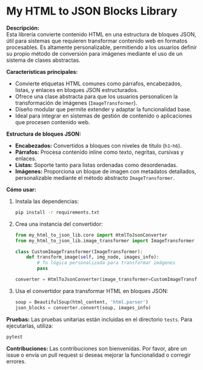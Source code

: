 # My HTML to JSON Blocks Library

**Descripción:**  
Esta librería convierte contenido HTML en una estructura de bloques JSON, útil para sistemas que requieren transformar contenido web en formatos procesables. Es altamente personalizable, permitiendo a los usuarios definir su propio método de conversión para imágenes mediante el uso de un sistema de clases abstractas.

**Características principales:**
- Convierte etiquetas HTML comunes como párrafos, encabezados, listas, y enlaces en bloques JSON estructurados.
- Ofrece una clase abstracta para que los usuarios personalicen la transformación de imágenes (`ImageTransformer`).
- Diseño modular que permite extender y adaptar la funcionalidad base.
- Ideal para integrar en sistemas de gestión de contenido o aplicaciones que procesen contenido web.

**Estructura de bloques JSON:**
- **Encabezados:** Convertidos a bloques con niveles de título (`h1`-`h6`).
- **Párrafos:** Procesa contenido inline como texto, negritas, cursivas y enlaces.
- **Listas:** Soporte tanto para listas ordenadas como desordenadas.
- **Imágenes:** Proporciona un bloque de imagen con metadatos detallados, personalizable mediante el método abstracto `ImageTransformer`.

**Cómo usar:**
1. Instala las dependencias:
   ```bash
   pip install -r requirements.txt
   ```

2. Crea una instancia del convertidor:
   ```python
   from my_html_to_json_lib.core import HtmlToJsonConverter
   from my_html_to_json_lib.image_transformer import ImageTransformer

   class CustomImageTransformer(ImageTransformer):
       def transform_image(self, img_node, images_info):
           # Tu lógica personalizada para transformar imágenes
           pass

   converter = HtmlToJsonConverter(image_transformer=CustomImageTransformer())
   ```

3. Usa el convertidor para transformar HTML en bloques JSON:
   ```python
   soup = BeautifulSoup(html_content, 'html.parser')
   json_blocks = converter.convert(soup, images_info)
   ```

**Pruebas:**
Las pruebas unitarias están incluidas en el directorio `tests`. Para ejecutarlas, utiliza:

```bash
pytest
```

**Contribuciones:**
Las contribuciones son bienvenidas. Por favor, abre un issue o envía un pull request si deseas mejorar la funcionalidad o corregir errores.

